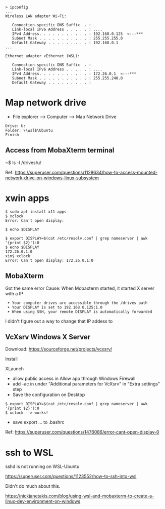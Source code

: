 ```
> ipconfig
...
Wireless LAN adapter Wi-Fi:

   Connection-specific DNS Suffix  . :
   Link-local IPv6 Address . . . . . : ....
   IPv4 Address. . . . . . . . . . . : 192.168.0.125  <---***
   Subnet Mask . . . . . . . . . . . : 255.255.255.0
   Default Gateway . . . . . . . . . : 192.168.0.1
...

Ethernet adapter vEthernet (WSL):

   Connection-specific DNS Suffix  . :
   Link-local IPv6 Address . . . . . : ....
   IPv4 Address. . . . . . . . . . . : 172.26.0.1  <---***
   Subnet Mask . . . . . . . . . . . : 255.255.240.0
   Default Gateway . . . . . . . . . :
```

# Map network drive
* File explorer --> Computer --> Map Network Drive
```
Drive: U:
Folder: \\wsl$\Ubuntu
Finish
```
## Access from MobaXterm terminal
~$ ls -l /drives/u/

Ref: https://superuser.com/questions/1128634/how-to-access-mounted-network-drive-on-windows-linux-subsystem

# xwin apps
```
$ sudo apt install x11-apps
$ xclock
Error: Can't open display:

$ echo $DISPLAY

$ export DISPLAY=$(cat /etc/resolv.conf | grep nameserver | awk '{print $2}'):0
$ echo $DISPLAY
172.26.0.1:0
xin$ xclock
Error: Can't open display: 172.26.0.1:0
```

## MobaXterm
Got the same error
Cause: When Mobaxterm started, it started X server with a IP

```
 ➤ Your computer drives are accessible through the /drives path
 ➤ Your DISPLAY is set to 192.168.0.125:1.0
 ➤ When using SSH, your remote DISPLAY is automatically forwarded  
```
I didn't figure out a way to change that IP addess to 

## VcXsrv Windows X Server
Download: https://sourceforge.net/projects/vcxsrv/

Install

XLaunch
* allow public access in Allow app through Windows Firewall
* add -ac in under "Additional parameters for VcXsrv" in "Extra settings" step
* Save the configuration on Desktop

```
$ export DISPLAY=$(cat /etc/resolv.conf | grep nameserver | awk '{print $2}'):0
$ xclock --> works!
```

* save export ... to .bashrc

Ref: https://superuser.com/questions/1476086/error-cant-open-display-0

# ssh to WSL
sshd is not running on WSL-Ubuntu

https://superuser.com/questions/1123552/how-to-ssh-into-wsl

Didn't do much about this.

https://nickjanetakis.com/blog/using-wsl-and-mobaxterm-to-create-a-linux-dev-environment-on-windows
